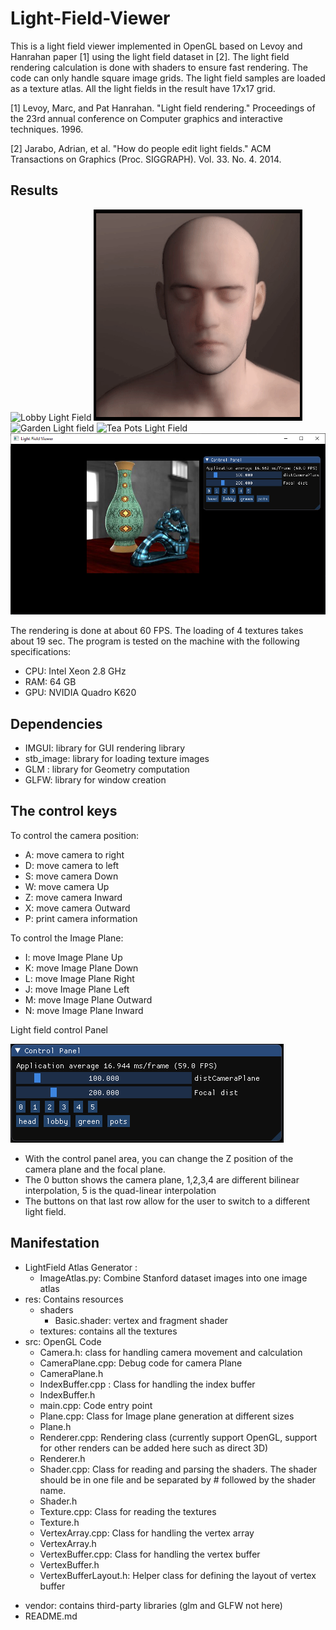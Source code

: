 # Light-Field-Viewer

This is a light field viewer implemented in OpenGL based on Levoy and Hanrahan paper [1] using the light field dataset in [2]. The light field rendering calculation is done with shaders to ensure fast rendering. The code can only handle square image grids. The light field samples are loaded as a texture atlas. All the light fields in the result have 17x17 grid.

[1] Levoy, Marc, and Pat Hanrahan. "Light field rendering." Proceedings of the 23rd annual conference on Computer graphics and interactive techniques. 1996.

[2] Jarabo, Adrian, et al. "How do people edit light fields." ACM Transactions on Graphics (Proc. SIGGRAPH). Vol. 33. No. 4. 2014.

## Results
![Lobby Light Field](https://github.com/MEC402/Light-Field-Viewer/blob/main/pics/lobby.gif)
![Head Light Field](https://github.com/MEC402/Light-Field-Viewer/blob/main/pics/head.gif)
![Garden Light field](https://github.com/MEC402/Light-Field-Viewer/blob/main/pics/green.gif)
![Tea Pots Light Field](https://github.com/MEC402/Light-Field-Viewer/blob/main/pics/pots.gif)
![Light Field Viewer](https://github.com/MEC402/Light-Field-Viewer/blob/main/pics/fullLook.PNG)

The rendering is done at about 60 FPS. The loading of 4 textures takes about 19 sec.
The program is tested on the machine with the following specifications:
* CPU: Intel Xeon 2.8 GHz
* RAM: 64 GB
* GPU: NVIDIA Quadro K620

## Dependencies
- IMGUI: library for GUI rendering library
- stb_image: library for loading texture images
- GLM : library for Geometry computation
- GLFW: library for window creation

## The control keys

To control the camera position:
 - A: move camera to right
 - D: move camera to left 
 - S: move camera Down
 - W: move camera Up
 - Z: move camera Inward
 - X: move camera Outward
 - P: print camera information

To control the Image Plane:
- I: move Image Plane Up
- K: move Image Plane Down
- L: move Image Plane Right 
- J: move Image Plane Left
- M: move Image Plane Outward
- N: move Image Plane Inward

Light field control Panel

![Control Panel](https://github.com/MEC402/Light-Field-Viewer/blob/main/pics/cp.PNG)

- With the control panel area, you can change the Z position of the camera plane and the focal plane.
- The 0 button shows the camera plane, 1,2,3,4 are different bilinear interpolation, 5 is the quad-linear interpolation
- The buttons on that last row allow for the user to switch to a different light field.

## Manifestation
* LightField Atlas Generator :
    *  ImageAtlas.py: Combine Stanford dataset images into one image atlas
* res: Contains resources
    * shaders
        * Basic.shader: vertex and fragment shader 
    * textures: contains all the textures
* src: OpenGL Code
    * Camera.h: class for handling camera movement and calculation
    * CameraPlane.cpp: Debug code for camera Plane 
    * CameraPlane.h
    * IndexBuffer.cpp : Class for handling the index buffer
    * IndexBuffer.h
    * main.cpp: Code entry point
    * Plane.cpp: Class for Image plane generation at different sizes
    * Plane.h
    * Renderer.cpp: Rendering class (currently support OpenGL, support for other renders can be added here such as direct 3D)
    * Renderer.h
    * Shader.cpp: Class for reading and parsing the shaders. The shader should be in one file and be separated by # followed by the shader name.
    * Shader.h
    * Texture.cpp: Class for reading the textures
    * Texture.h
    * VertexArray.cpp: Class for handling the vertex array
    * VertexArray.h
    * VertexBuffer.cpp: Class for handling the vertex buffer
    * VertexBuffer.h
    * VertexBufferLayout.h: Helper class for defining the layout of vertex buffer
- vendor: contains third-party libraries (glm and GLFW not here)
- README.md
